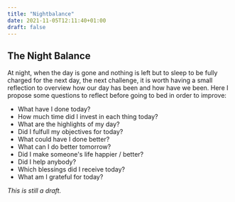 ```yaml
---
title: "Nightbalance"
date: 2021-11-05T12:11:40+01:00
draft: false
---
```


## The Night Balance

At night, when the day is gone and nothing is left but to sleep to be fully charged for the next day, the next challenge, it is worth having a small reflection to overview how our day has been and how have we been. 
Here I propose some questions to reflect before going to bed in order to improve:

- What have I done today?
- How much time did I invest in each thing today?
- What are the highlights of my day?
- Did I fulfull my objectives for today?
- What could have I done better?
- What can I do better tomorrow?
- Did I make someone's life happier / better?
- Did I help anybody?
- Which blessings did I receive today?
- What am I grateful for today?

*This is still a draft.*
